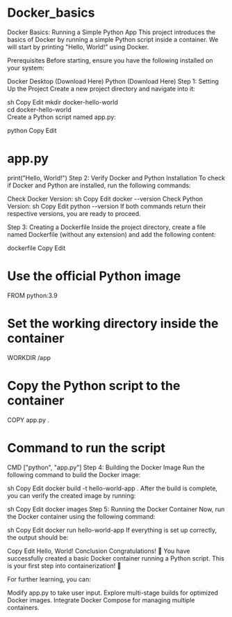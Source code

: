 # Docker_basics
Docker Basics: Running a Simple Python App
This project introduces the basics of Docker by running a simple Python script inside a container. We will start by printing "Hello, World!" using Docker.

Prerequisites
Before starting, ensure you have the following installed on your system:

Docker Desktop (Download Here)
Python (Download Here)
Step 1: Setting Up the Project
Create a new project directory and navigate into it:

sh
Copy
Edit
mkdir docker-hello-world  
cd docker-hello-world  
Create a Python script named app.py:

python
Copy
Edit
# app.py
print("Hello, World!")
Step 2: Verify Docker and Python Installation
To check if Docker and Python are installed, run the following commands:

Check Docker Version:
sh
Copy
Edit
docker --version
Check Python Version:
sh
Copy
Edit
python --version
If both commands return their respective versions, you are ready to proceed.

Step 3: Creating a Dockerfile
Inside the project directory, create a file named Dockerfile (without any extension) and add the following content:

dockerfile
Copy
Edit
# Use the official Python image
FROM python:3.9  

# Set the working directory inside the container
WORKDIR /app  

# Copy the Python script to the container
COPY app.py .  

# Command to run the script
CMD ["python", "app.py"]
Step 4: Building the Docker Image
Run the following command to build the Docker image:

sh
Copy
Edit
docker build -t hello-world-app .
After the build is complete, you can verify the created image by running:

sh
Copy
Edit
docker images
Step 5: Running the Docker Container
Now, run the Docker container using the following command:

sh
Copy
Edit
docker run hello-world-app
If everything is set up correctly, the output should be:

Copy
Edit
Hello, World!
Conclusion
Congratulations! 🎉 You have successfully created a basic Docker container running a Python script. This is your first step into containerization! 🚀

For further learning, you can:

Modify app.py to take user input.
Explore multi-stage builds for optimized Docker images.
Integrate Docker Compose for managing multiple containers.
